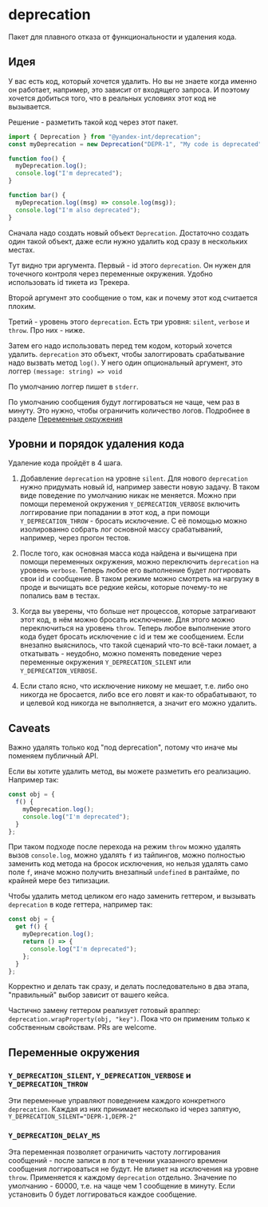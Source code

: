 # deprecation

Пакет для плавного отказа от функциональности и удаления кода.

## Идея

У вас есть код, который хочется удалить.
Но вы не знаете когда именно он работает, например, это зависит от входящего запроса.
И поэтому хочется добиться того, что в реальных условиях этот код не вызывается.

Решение - разметить такой код через этот пакет.

```ts
import { Deprecation } from "@yandex-int/deprecation";
const myDeprecation = new Deprecation("DEPR-1", "My code is deprecated", "silent");

function foo() {
  myDeprecation.log();
  console.log("I'm deprecated");
}

function bar() {
  myDeprecation.log((msg) => console.log(msg));
  console.log("I'm also deprecated");
}
```

Сначала надо создать новый объект `Deprecation`.
Достаточно создать один такой объект, даже если нужно удалить код сразу в нескольких местах.

Тут видно три аргумента. Первый - id этого `deprecation`. Он нужен для точечного контроля через переменные окружения.
Удобно использовать id тикета из Трекера.

Второй аргумент это сообщение о том, как и почему этот код считается плохим.

Третий - уровень этого `deprecation`. Есть три уровня: `silent`, `verbose` и `throw`. Про них - ниже.

Затем его надо использовать перед тем кодом, который хочется удалить.
`deprecation` это объект, чтобы залоггировать срабатывание надо вызвать метод `log()`.
У него один опциональный аргумент, это логгер `(message: string) => void`

По умолчанию логгер пишет в `stderr`.

По умолчанию сообщения будут логгироваться не чаще, чем раз в минуту. Это нужно, чтобы ограничить количество логов.
Подробнее в разделе [Переменные окружения](#Переменные-окружения)

## Уровни и порядок удаления кода

Удаление кода пройдёт в 4 шага.

1. Добавление `deprecation` на уровне `silent`.
Для нового `deprecation` нужно придумать новый id, например завести новую задачу.
В таком виде поведение по умолчанию никак не меняется.
Можно при помощи переменой окружения `Y_DEPRECATION_VERBOSE` включить логгирование при попадании в этот код,
а при помощи `Y_DEPRECATION_THROW` - бросать исключение.
С её помощью можно изолированно собрать лог основной массу срабатываний, например, через прогон тестов.

2. После того, как основная масса кода найдена и вычищена при помощи переменных окружения, можно переключить
`deprecation` на уровень `verbose`. Теперь любое его выполнение будет логгировать свои id и сообщение.
В таком режиме можно смотреть на нагрузку в проде и вычищать все редкие кейсы, которые почему-то не попались вам в тестах.

3. Когда вы уверены, что больше нет процессов, которые затрагивают этот код, в нём можно бросать исключение.
Для этого можно переключиться на уровень `throw`. Теперь любое выполнение этого кода будет бросать исключение
с id и тем же сообщением. Если внезапно выяснилось, что такой сценарий что-то всё-таки ломает, а откатывать - неудобно,
можно поменять поведение через переменные окружения `Y_DEPRECATION_SILENT` или `Y_DEPRECATION_VERBOSE`.

4. Если стало ясно, что исключение никому не мешает, т.е. либо оно никогда не бросается,
либо все его ловят и как-то обрабатывают, то и целевой код никогда не выполняется, а значит его можно удалить.


## Caveats

Важно удалять только код "под deprecation", потому что иначе мы поменяем публичный API. 

Если вы хотите удалить метод, вы можете разметить его реализацию. Например так:
```ts
const obj = {
  f() {
    myDeprecation.log();
    console.log("I'm deprecated"); 
  }
};
```

При таком подходе после перехода на режим `throw` можно удалять вызов `console.log`, можно удалять `f` из тайпингов,
можно полностью заменить код метода на бросок исключения, но нельзя удалять само поле `f`,
иначе можно получить внезапный `undefined` в рантайме, по крайней мере без типизации.

Чтобы удалить метод целиком его надо заменить геттером, и вызывать `deprecation` в коде геттера, например так:

```ts
const obj = {
  get f() {
    myDeprecation.log();
    return () => { 
      console.log("I'm deprecated");
    }; 
  }
};
```

Корректно и делать так сразу, и делать последовательно в два этапа, "правильный" выбор зависит от вашего кейса.

Частично замену геттером реализует готовый враппер: `deprecation.wrapProperty(obj, "key")`.
Пока что он применим только к собственным свойствам. PRs are welcome.

## Переменные окружения

### `Y_DEPRECATION_SILENT`, `Y_DEPRECATION_VERBOSE` и `Y_DEPRECATION_THROW`

Эти переменные управляют поведением каждого конкретного `deprecation`.
Каждая из них принимает несколько id через запятую, `Y_DEPRECATION_SILENT="DEPR-1,DEPR-2"`

### `Y_DEPRECATION_DELAY_MS`

Эта переменная позволяет ограничить частоту логгирования сообщений - после записи в лог в течении
указанного времени сообщения логгироваться не будут.
Не влияет на исключения на уровне `throw`.
Применяется к каждому `deprecation` отдельно.
Значение по умолчанию - 60000, т.е. на чаще чем 1 сообщение в минуту.
Если установить 0 будет логгироваться каждое сообщение.